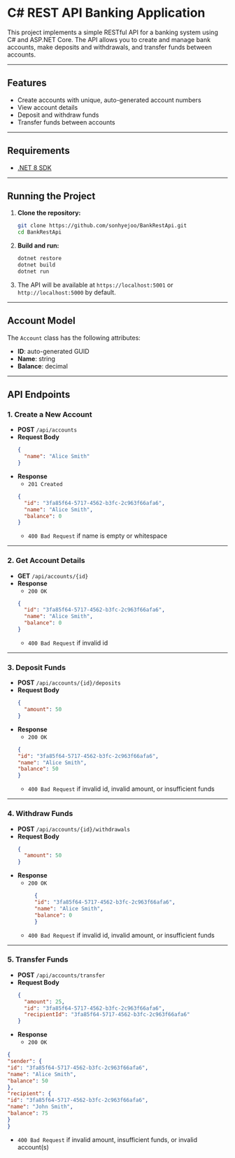 ﻿# C# REST API Banking Application

This project implements a simple RESTful API for a banking system using C# and ASP.NET Core. The API allows you to create and manage bank accounts, make deposits and withdrawals, and transfer funds between accounts.

---

## Features

- Create accounts with unique, auto-generated account numbers
- View account details
- Deposit and withdraw funds
- Transfer funds between accounts

---

## Requirements

- [.NET 8 SDK ](https://dotnet.microsoft.com/download)

---

## Running the Project

1. **Clone the repository:**
    ```sh
    git clone https://github.com/sonhyejoo/BankRestApi.git
    cd BankRestApi
    ```
2. **Build and run:**
    ```sh
    dotnet restore
    dotnet build
    dotnet run
    ```
3. The API will be available at `https://localhost:5001` or `http://localhost:5000` by default.

---

## Account Model

The `Account` class has the following attributes:
- **ID**: auto-generated GUID
- **Name**: string
- **Balance**: decimal

---

## API Endpoints

### 1. Create a New Account

- **POST** `/api/accounts`
- **Request Body**
    ```json
    {
      "name": "Alice Smith"
    }
    ```
- **Response**
   - `201 Created`
    ```json
    {
      "id": "3fa85f64-5717-4562-b3fc-2c963f66afa6",
      "name": "Alice Smith",
      "balance": 0
    }
    ```
  - `400 Bad Request` if name is empty or whitespace

---

### 2. Get Account Details

- **GET** `/api/accounts/{id}`
- **Response**
   - `200 OK`
    ```json
    {
      "id": "3fa85f64-5717-4562-b3fc-2c963f66afa6",
      "name": "Alice Smith",
      "balance": 0
    }
    ```
   - `400 Bad Request` if invalid id


---

### 3. Deposit Funds

- **POST** `/api/accounts/{id}/deposits`
- **Request Body**
    ```json
    {
      "amount": 50
    }
    ```
- **Response**
   - `200 OK`
   ```json
  {
  "id": "3fa85f64-5717-4562-b3fc-2c963f66afa6",
  "name": "Alice Smith",
  "balance": 50
  }
    ```
   - `400 Bad Request` if invalid id, invalid amount, or insufficient funds



---

### 4. Withdraw Funds

- **POST** `/api/accounts/{id}/withdrawals`
- **Request Body**
    ```json
    {
      "amount": 50
    }
    ```
- **Response**
  - `200 OK`    
    ```json
      {
      "id": "3fa85f64-5717-4562-b3fc-2c963f66afa6",
      "name": "Alice Smith",
      "balance": 0
      }
    ```
  - `400 Bad Request` if invalid id, invalid amount, or insufficient funds

---

### 5. Transfer Funds

- **POST** `/api/accounts/transfer`
- **Request Body**
    ```json
    {
      "amount": 25,
      "id": "3fa85f64-5717-4562-b3fc-2c963f66afa6",
      "recipientId": "3fa85f64-5717-4562-b3fc-2c963f66afa6"
    }
    ```
- **Response**
   - `200 OK`
   
  
```json
{
"sender": {
"id": "3fa85f64-5717-4562-b3fc-2c963f66afa6",
"name": "Alice Smith",
"balance": 50
},
"recipient": {
"id": "3fa85f64-5717-4562-b3fc-2c963f66afa6",
"name": "John Smith",
"balance": 75
}
}
```
   - `400 Bad Request` if invalid amount, insufficient funds, or invalid account(s)
